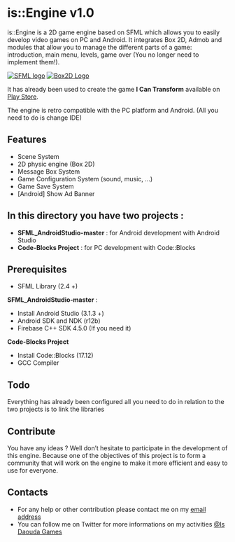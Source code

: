 # is::Engine v1.0

is::Engine is a 2D game engine based on SFML which allows you to easily develop video games on PC and Android. It integrates Box 2D, Admob and modules that allow you to manage the different parts of a game: introduction, main menu, levels, game over (You no longer need to implement them!).

[![SFML logo](https://www.sfml-dev.org/images/logo.png)](https://www.sfml-dev.org) [![Box2D Logo](https://box2d.org/images/logo.svg)](https://github.com/erincatto/box2d)

It has already been used to create the game **I Can Transform** available on [Play Store](https://play.google.com/store/apps/details?id=com.isdaouda.icantransform&hl=en).

The engine is retro compatible with the PC platform and Android. (All you need to do is change IDE)

## Features
- Scene System
- 2D physic engine (Box 2D)
- Message Box System
- Game Configuration System (sound, music, ...)
- Game Save System
- [Android] Show Ad Banner

## In this directory you have two projects :
- **SFML_AndroidStudio-master** : for Android development with Android Studio
- **Code-Blocks Project**       : for PC development with Code::Blocks

## Prerequisites
- SFML Library (2.4 +)

**SFML_AndroidStudio-master** :
- Install Android Studio (3.1.3 +)
- Android SDK and NDK (r12b)
- Firebase C++ SDK 4.5.0 (If you need it)

**Code-Blocks Project**
- Install Code::Blocks (17.12)
- GCC Compiler

## Todo
Everything has already been configured all you need to do in relation to the two projects is to link the libraries

## Contribute
You have any ideas ? Well don’t hesitate to participate in the development of this engine. Because one of the objectives of this project is to form a community that will work on the engine to make it more efficient and easy to use for everyone.

## Contacts
  * For any help or other contribution please contact me on my [email address](mailto:isdaouda.n@gmail.com)
  * You can follow me on Twitter for more informations on my activities [@Is Daouda Games](https://twitter.com/IsDaouda_Games)
